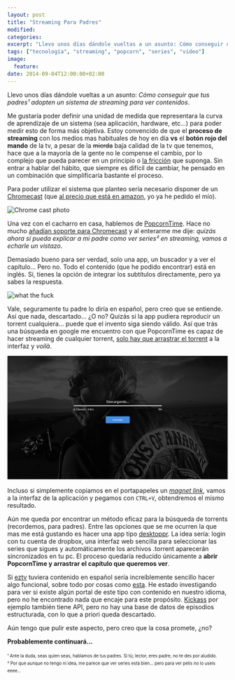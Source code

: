 ```yaml
---
layout: post
title: "Streaming Para Padres"
modified:
categories:
excerpt: "Llevo unos días dándole vueltas a un asunto: Cómo conseguir que tus padres adopten un sistema de streaming para ver contenidos."
tags: ["tecnología", "streaming", "popcorn", "series", "video"]
image:
  feature:
date: 2014-09-04T12:00:00+02:00
---
```


Llevo unos días dándole vueltas a un asunto: *Cómo conseguir que tus padres¹ adopten un sistema de streaming para ver contenidos*.


Me gustaría poder definir una unidad de medida que representara la curva de aprendizaje de un sistema (sea aplicación, hardware, etc...) para poder medir esto de forma más objetiva. Estoy convencido de que el **proceso de streaming** con los medios mas habituales de hoy en día **vs** el **botón rojo del mando** de la tv, a pesar de la <strike>mierda</strike> baja calidad de la tv que tenemos, hace que a la mayoría de la gente no le compense el cambio, por lo complejo que pueda parecer en un principio o [la fricción](http://us2.campaign-archive1.com/?u=374c664073e1a1fa3deca53b4&id=860acd760e&e=ea250d343d) que suponga. Sin entrar a hablar del hábito, que siempre es difícil de cambiar,
he pensado en un combinación que simplificaría bastante el proceso.

Para poder utilizar el sistema que planteo sería necesario disponer de un [Chromecast](http://www.google.com/chrome/devices/chromecast/) (que [al precio que está en amazon](http://www.amazon.es/gp/product/B00I4WQ8VG/ref=as_li_qf_sp_asin_tl?ie=UTF8&camp=3626&creative=24790&creativeASIN=B00I4WQ8VG&linkCode=as2&tag=devdepue-21), yo ya he pedido el mío).

![Chrome cast photo](http://www.google.com/chrome/assets/common/images/chromecast/marquee-promo-apps-device_2x.png)

Una vez con el cacharro en casa, hablemos de [PopcornTime](http://popcorntime.io/). Hace no mucho [añadían soporte para Chromecast](http://blog.time4popcorn.eu/chromecast-support-check/) y al enterarme me dije: *quizás ahora sí pueda explicar a mi padre como ver series² en streaming, vamos a echarle un vistazo*.

Demasiado bueno para ser verdad, solo una app, un buscador y a ver el capítulo... Pero no. Todo el contenido (que he podido encontrar) está en inglés. Sí, tienes la opción de integrar los subtítulos directamente, pero ya sabes la respuesta.

![what the fuck](http://ljdchost.com/yrkHw5M.gif)

Vale, seguramente tu padre lo diría en español, pero creo que se entiende. Así que nada, descartado... ¿O no? Quizás si la app pudiera reproducir un torrent cualquiera... puede que el invento siga siendo válido. Así que trás una búsqueda en google me encuentro con que PopcornTime es capaz de hacer streaming de cualquier torrent, [solo hay que arrastrar el torrent](http://www.reddit.com/r/PopCornTime/comments/258gfb/request_opening_a_torrent_file_in_popcorn_time/chepgl6) a la interfaz y *voilà*.

![sons-of-anarchy](/images/sons-of-anarchy.png)

Incluso si simplemente copiamos en el portapapeles un *[magnet link](http://es.wikipedia.org/wiki/Magnet)*, vamos a la interfaz de la aplicación y pegamos con `CTRL+V`, obtendremos el mismo resultado.

Aún me queda por encontrar un método eficaz para la búsqueda de torrents (recordemos, para padres). Entre las opciones que se me ocurren la que mas me está gustando es hacer una app tipo [desktoppr](https://www.desktoppr.co/). La idea sería: login con tu cuenta de dropbox, una interfaz web sencilla para seleccionar las series que sigues y automáticamente los archivos .torrent aparecerán sincronizados en tu pc. El proceso quedaría reducido únicamente a **abrir PopcornTime y arrastrar el capítulo que queremos ver**.

Si [eztv](http://eztv.it) tuviera contenido en español sería increíblemente sencillo hacer algo funcional, sobre todo por cosas como [esta](https://www.npmjs.org/package/eztv). He estado investigando para ver si existe algún portal de este tipo con contenido en nuestro idioma, pero no he encontrado nada que encaje para este propósito. [Kickass](http://kickass.to/) por ejemplo también tiene API, pero no hay una base de datos de episodios estructurada, con lo que a priori queda descartado.

Aún tengo que pulir este aspecto, pero creo que la cosa promete, ¿no?

**Probablemente continuará...**

<span style="font-size:0.7em">¹ Ante la duda, seas quien seas, hablamos de tus padres. Si tú; lector, eres padre, no te des por aludido.</span><br />
<span style="font-size:0.7em">² Por que aunque no tengo ni idea, me parece que ver series está bien... pero para ver pelis no lo useis eeee...</span>